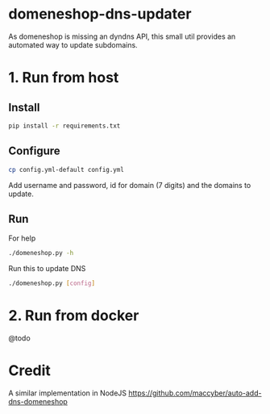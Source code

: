 # domeneshop-dns-updater

As domeneshop is missing an dyndns API, this small util provides an automated way to
update subdomains.

# 1. Run from host

## Install
```sh
pip install -r requirements.txt
```

## Configure
```sh
cp config.yml-default config.yml
```

Add username and password, id for domain (7 digits) and the domains to update.

## Run

For help
```sh
./domeneshop.py -h
```

Run this to update DNS
```sh
./domeneshop.py [config]
```
# 2. Run from docker

@todo

# Credit

A similar implementation in NodeJS https://github.com/maccyber/auto-add-dns-domeneshop
